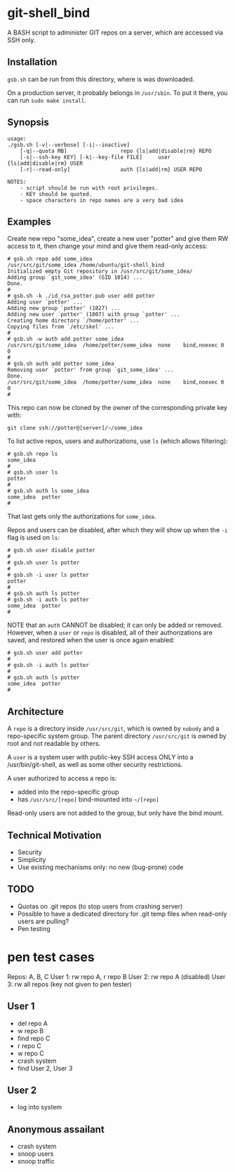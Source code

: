 # git-shell_bind
A BASH script to administer GIT repos on a server, which are accessed via SSH only.

## Installation
`gsb.sh` can be run from this directory, where is was downloaded.

On a production server, it probably belongs in `/usr/sbin`.
To put it there, you can run `sudo make install`.

## Synopsis
```{.bash}
usage:
./gsb.sh [-v|--verbose] [-i|--inactive]
	[-q|--quota MB]					repo {ls|add|disable|rm} REPO
	[-s|--ssh-key KEY] [-k|--key-file FILE]		user {ls|add|disable|rm} USER
	[-r|--read-only]				auth {ls|add|rm} USER REPO

NOTES:
	- script should be run with root privileges.
	- KEY should be quoted.
	- space characters in repo names are a very bad idea
```

## Examples

Create new repo "some_idea", create a new user "potter" and give them RW access to it,
	then change your mind and give them read-only access:
```{.bash}
# gsb.sh repo add some_idea
/usr/src/git/some_idea /home/ubuntu/git-shell_bind
Initialized empty Git repository in /usr/src/git/some_idea/
Adding group `git_some_idea' (GID 1014) ...
Done.
#
# gsb.sh -k ./id_rsa_potter.pub user add potter
Adding user `potter' ...
Adding new group `potter' (1027) ...
Adding new user `potter' (1007) with group `potter' ...
Creating home directory `/home/potter' ...
Copying files from `/etc/skel' ...
#
# gsb.sh -w auth add potter some_idea
/usr/src/git/some_idea	/home/potter/some_idea	none	bind,noexec	0	0
#
# gsb.sh auth add potter some_idea
Removing user `potter' from group `git_some_idea' ...
Done.
/usr/src/git/some_idea	/home/potter/some_idea	none	bind,noexec	0	0
#
```

This repo can now be cloned by the owner of the corresponding private key with:
``` {.bash}
git clone ssh://potter@[server]/~/some_idea
```

To list active repos, users and authorizations, use `ls` (which allows filtering):
```{/bash}
# gsb.sh repo ls
some_idea
#
# gsb.sh user ls
potter
#
# gsb.sh auth ls some_idea
some_idea  potter
#
```

That last gets only the authorizations for `some_idea`.

Repos and users can be disabled, after which they will show up when the `-i`
	flag is used on `ls`:
```{.bash}
# gsb.sh user disable potter
#
# gsb.sh user ls potter
#
# gsb.sh -i user ls potter
potter
#
# gsb.sh auth ls potter
# gsb.sh -i auth ls potter
some_idea  potter
#
```

NOTE that an `auth` CANNOT be disabled; it can only be added or removed.
However, when a `user` or `repo` is disabled, all of their authorizations are saved,
	and restored when the user is once again enabled:
```{.bash}
# gsb.sh user add potter
#
# gsb.sh -i auth ls potter
#
# gsb.sh auth ls potter
some_idea  potter
#
```


## Architecture
A `repo` is a directory inside `/usr/src/git`, which is owned by `nobody` and a repo-specific system group.
The parent directory `/usr/src/git` is owned by root and not readable by others.

A `user` is a system user with public-key SSH access ONLY into a /usr/bin/git-shell,
	as well as some other security restrictions.

A user authorized to access a repo is:

-	added into the repo-specific group
-	has `/usr/src/[repo]` bind-mounted into `~/[repo]`

Read-only users are not added to the group, but only have the bind mount.


## Technical Motivation

-	Security
-	Simplicity
-	Use existing mechanisms only: no new (bug-prone) code


## TODO
- Quotas on .git repos (to stop users from crashing server)
- Possible to have a dedicated directory for .git temp files when read-only users
	are pulling?
- Pen testing


# pen test cases
Repos: A, B, C
User 1: rw repo A, r repo B
User 2: rw repo A (disabled)
User 3: rw all repos (key not given to pen tester)

## User 1
-	del repo A
-	w repo B
-	find repo C
-	r repo C
-	w repo C
-	crash system
-	find User 2, User 3

## User 2
-	log into system

## Anonymous assailant
-	crash system
-	snoop users
-	snoop traffic
